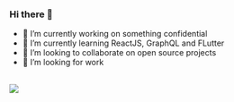 ### Hi there 👋

- 🔭 I’m currently working on something confidential 
- 🌱 I’m currently learning ReactJS, GraphQL and FLutter
- 👯 I’m looking to collaborate on open source projects
- 🤔 I’m looking for work

<br>
<img src='https://github-readme-stats.vercel.app/api?username=oreoluwa-bs&count_private=true&show_icons=true&theme=dark&hide=contribs,issues'>
<br>

<!--
**oreoluwa-bs/oreoluwa-bs** is a ✨ _special_ ✨ repository because its `README.md` (this file) appears on your GitHub profile.

Here are some ideas to get you started:

- 🔭 I’m currently working on ...
- 🌱 I’m currently learning ...
- 👯 I’m looking to collaborate on ...
- 🤔 I’m looking for help with ...
- 💬 Ask me about ...
- 📫 How to reach me: ...
- 😄 Pronouns: ...
- ⚡ Fun fact: ...
-->
